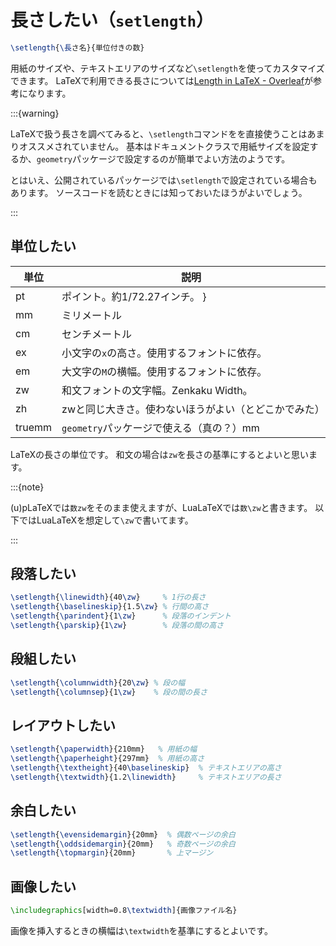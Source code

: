 # 長さしたい（``setlength``）

```latex
\setlength{\長さ名}{単位付きの数}
```

用紙のサイズや、テキストエリアのサイズなど``\setlength``を使ってカスタマイズできます。
LaTeXで利用できる長さについては[Length in LaTeX - Overleaf](https://www.overleaf.com/learn/latex/Lengths_in_LaTeX)が参考になります。

:::{warning}

LaTeXで扱う長さを調べてみると、``\setlength``コマンドをを直接使うことはあまりオススメされていません。
基本はドキュメントクラスで用紙サイズを設定するか、``geometry``パッケージで設定するのが簡単でよい方法のようです。

とはいえ、公開されているパッケージでは``\setlength``で設定されている場合もあります。
ソースコードを読むときには知っておいたほうがよいでしょう。

:::

## 単位したい

| 単位 | 説明 |
|---|---|
| pt | ポイント。約1/72.27インチ。 }
| mm | ミリメートル |
| cm | センチメートル |
| ex | 小文字の``x``の高さ。使用するフォントに依存。 |
| em | 大文字の``M``の横幅。使用するフォントに依存。 |
| zw | 和文フォントの文字幅。Zenkaku Width。|
| zh | zwと同じ大きさ。使わないほうがよい（とどこかでみた）|
| truemm | ``geometry``パッケージで使える（真の？）mm |

LaTeXの長さの単位です。
和文の場合は``zw``を長さの基準にするとよいと思います。

:::{note}

(u)pLaTeXでは``数zw``をそのまま使えますが、LuaLaTeXでは``数\zw``と書きます。
以下ではLuaLaTeXを想定して``\zw``で書いてます。

:::

## 段落したい

```latex
\setlength{\linewidth}{40\zw}     % 1行の長さ
\setlength{\baselineskip}{1.5\zw} % 行間の高さ
\setlength{\parindent}{1\zw}      % 段落のインデント
\setlength{\parskip}{1\zw}        % 段落の間の高さ
```

## 段組したい

```latex
\setlength{\columnwidth}{20\zw} % 段の幅
\setlength{\columnsep}{1\zw}    % 段の間の長さ
```

## レイアウトしたい

```latex
\setlength{\paperwidth}{210mm}   % 用紙の幅
\setlength{\paperheight}{297mm}  % 用紙の高さ
\setlength{\textheight}{40\baselineskip}  % テキストエリアの高さ
\setlength{\textwidth}{1.2\linewidth}     % テキストエリアの長さ
```

## 余白したい

```latex
\setlength{\evensidemargin}{20mm}  % 偶数ページの余白
\setlength{\oddsidemargin}{20mm}   % 奇数ページの余白
\setlength{\topmargin}{20mm}       % 上マージン
```

## 画像したい

```latex
\includegraphics[width=0.8\textwidth]{画像ファイル名}
```

画像を挿入するときの横幅は``\textwidth``を基準にするとよいです。
